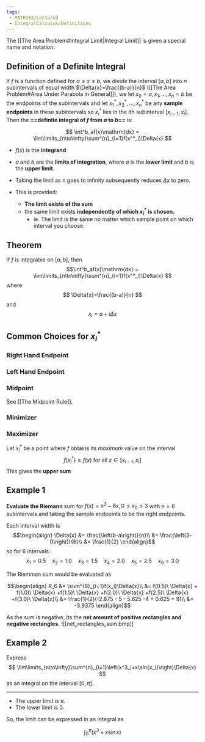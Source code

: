 ```yaml
---
tags:
 - MATH152/Lecture3
 - IntegralCalculus/Definitions
---
```


The [[The Area Problem#Integral Limit|Integral Limit]] is given a special name and notation:

## Definition of a Definite Integral

If $f$ is a function defined for $a\le x \le  b$, we divide the interval $\left[a,b\right]$ into $n$ subintervals of equal width $\Delta{x}=\frac{(b-a)}{n}$ ([[The Area Problem#Area Under Parabola in General]]), we let $x_0=a,x_1,\dots,x_n=b$ be the endpoints of the subintervals and let $x_1^*,x_2^*,\dots,x_n^*$ be any **sample endpoints** in these subintervals so $x_i^*$ lies in the *i*th subinterval $\left[x_{i-1},x_i\right]$. Then the
**==definite integral of *f* from *a* to *b*==** is:

$$
\int^b_af(x)\mathrm{dx} = \lim\limits_{n\to\infty}\sum^{n}_{i=1}f(x^*_i)\Delta{x}
$$
- $f(x)$ is the **integrand**
- *a* and *b* are the **limits of integration**, where *a* is the **lower limit** and *b* is the **upper limit**.

- Taking the limit as n goes to infinity subsequently reduces $\Delta{x}$ to zero.
- This is provided:
	- **The limit exists of the sum**
	- the same limit exists **independently of which $x^*_i$ is chosen.**
		- ie. The limit is the same no matter which sample point on which interval you choose.

## Theorem

If $f$ is integrable on $\left[a,b\right]$, then
$$\int^b_af(x)\mathrm{dx} = \lim\limits_{n\to\infty}\sum^{n}_{i=1}f(x^*_i)\Delta{x}
$$
where
$$
\Delta{x}=\frac{(b-a)}{n}
$$
and
$$x_i = a + i\Delta{x}$$

## Common Choices for $x^*_i$
### Right Hand Endpoint
### Left Hand Endpoint
### Midpoint
See [[The Midpoint Rule]].

### Minimizer
### Maximizer
Let $x^*_i$ be a point where *f* obtains its *maximum* value on the interval
$$
f(x^*_i) \ge f(x) \text{ for all } x \in [x_{i-1},x_i]
$$
This gives the **upper sum**


## Example 1

**Evaluate the Riemann** sum for $f(x) = x^3 - 6x, 0\le x_0 \le3$ with $n = 6$ subintervals and taking the sample endpoints to be the right endpoints.

Each interval width is
$$\begin{align}
\Delta{x} &= \frac{\left(b-a\right)}{n}\\
&= \frac{\left(3-0\right)}{6}\\
&= \frac{1}{2}
\end{align}$$
so for 6 intervals:
$$
x_1 = 0.5 \quad x_2 = 1.0 \quad x_3 = 1.5 \quad x_4 = 2.0 \quad x_5=2.5 \quad x_6=3.0
$$

The Riemman sum would be evaluated as

$$\begin{align}
R_6 &= \sum^{6}_{i=1}f(x_i)\Delta{x}\\
&= f(0.5)\ \Delta{x} + f(1.0)\ \Delta{x} +f(1.5)\ \Delta{x} +f(2.0)\ \Delta{x} +f(2.5)\ \Delta{x} +f(3.0)\ \Delta{x}\\
&= \frac{1}{2}(-2.875 - 5 - 5.625 -4 + 0.625 + 9)\\
&= -3.9375
\end{align}$$

As the sum is negative, its the **net amount of positive rectangles and negative rectangles.**
![[net_rectangles_sum.bmp]]
## Example 2

Express
$$
\lim\limits_{n\to\infty}\sum^{n}_{i=1}\left(x^3_i+x\sin{x_i}\right)\Delta{x}
$$
as an integral on the interval $\left[0,\pi\right]$.

---

* The upper limit is $\pi$.
* The lower limit is 0.

So, the limit can be expressed in an integral as

$$
\int^{\pi}_{0}\left(x^3+x\sin{x}\right)
$$
